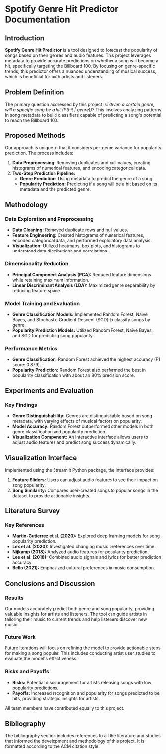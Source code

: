 # Spotify Genre Hit Predictor Documentation

## Introduction

**Spotify Genre Hit Predictor** is a tool designed to forecast the popularity of songs based on their genres and audio features. This project leverages metadata to provide accurate predictions on whether a song will become a hit, specifically targeting the Billboard 100. By focusing on genre-specific trends, this predictor offers a nuanced understanding of musical success, which is beneficial for both artists and listeners.

## Problem Definition

The primary question addressed by this project is: *Given a certain genre, will a specific song be a hit (P(hit | genre))?* This involves analyzing patterns in song metadata to build classifiers capable of predicting a song's potential to reach the Billboard 100.

## Proposed Methods

Our approach is unique in that it considers per-genre variance for popularity prediction. The process includes:

1. **Data Preprocessing:** Removing duplicates and null values, creating histograms of numerical features, and encoding categorical data.
2. **Two-Step Prediction Pipeline:**
   - **Genre Prediction:** Using metadata to predict the genre of a song.
   - **Popularity Prediction:** Predicting if a song will be a hit based on its metadata and the predicted genre.

## Methodology

### Data Exploration and Preprocessing

- **Data Cleaning:** Removed duplicate rows and null values.
- **Feature Engineering:** Created histograms of numerical features, encoded categorical data, and performed exploratory data analysis.
- **Visualization:** Utilized heatmaps, box plots, and histograms to understand data distributions and correlations.

### Dimensionality Reduction

- **Principal Component Analysis (PCA):** Reduced feature dimensions while retaining maximum information.
- **Linear Discriminant Analysis (LDA):** Maximized genre separability by reducing feature space.

### Model Training and Evaluation

- **Genre Classification Models:** Implemented Random Forest, Naive Bayes, and Stochastic Gradient Descent (SGD) to classify songs by genre.
- **Popularity Prediction Models:** Utilized Random Forest, Naive Bayes, and SGD for predicting song popularity.

### Performance Metrics

- **Genre Classification:** Random Forest achieved the highest accuracy (F1 score: 0.879).
- **Popularity Prediction:** Random Forest also performed the best in popularity classification with about an 80% precision score.

## Experiments and Evaluation

### Key Findings

- **Genre Distinguishability:** Genres are distinguishable based on song metadata, with varying effects of musical factors on popularity.
- **Model Accuracy:** Random Forest outperformed other models in both genre classification and popularity prediction.
- **Visualization Component:** An interactive interface allows users to adjust audio features and predict song success dynamically.

## Visualization Interface

Implemented using the Streamlit Python package, the interface provides:

1. **Feature Sliders:** Users can adjust audio features to see their impact on song popularity.
2. **Song Similarity:** Compares user-created songs to popular songs in the dataset to provide actionable insights.

## Literature Survey

### Key References

- **Martin-Gutierrez et al. (2020):** Explored deep learning models for song popularity prediction.
- **Lex et al. (2020):** Investigated changing music preferences over time.
- **Nijkamp (2018):** Analyzed audio features for popularity prediction.
- **Lee et al. (2018):** Combined audio signals and lyrics for better prediction accuracy.
- **Bello (2021):** Emphasized cultural preferences in music consumption.

## Conclusions and Discussion

### Results

Our models accurately predict both genre and song popularity, providing valuable insights for artists and listeners. The tool can guide artists in tailoring their music to current trends and help listeners discover new music.

### Future Work

Future iterations will focus on refining the model to provide actionable steps for making a song popular. This includes conducting artist user studies to evaluate the model's effectiveness.

### Risks and Payoffs

- **Risks:** Potential discouragement for artists releasing songs with low popularity predictions.
- **Payoffs:** Increased recognition and popularity for songs predicted to be hits, providing strategic insights for artists.

All team members have contributed equally to this project.

## Bibliography

The bibliography section includes references to all the literature and studies that informed the development and methodology of this project. It is formatted according to the ACM citation style.
